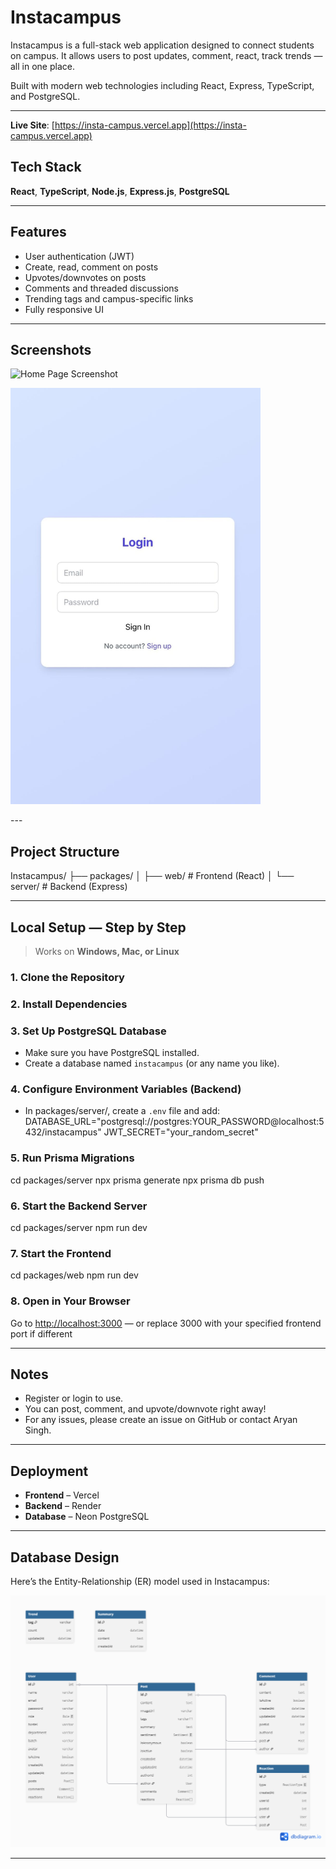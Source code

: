 # Instacampus

Instacampus is a full-stack web application designed to connect students on campus. It allows users to post updates, comment, react, track trends — all in one place.

Built with modern web technologies including React, Express, TypeScript, and PostgreSQL.

---
 **Live Site**: [https://insta-campus.vercel.app](https://insta-campus.vercel.app)
## Tech Stack

**React**, **TypeScript**, **Node.js**, **Express.js**, **PostgreSQL**

---

## Features

- User authentication (JWT)
- Create, read, comment on posts
- Upvotes/downvotes on posts
- Comments and threaded discussions
- Trending tags and campus-specific links
- Fully responsive UI

---

## Screenshots
<p>
  <img src="Instacampus:home.jpeg" width="400" alt="Home Page Screenshot"/>
</p>
<p>
  <img src="login.jpeg" width="400" alt="Login Page Screenshot"/>
</p>
---

## Project Structure

Instacampus/
├── packages/
│ ├── web/ # Frontend (React)
│ └── server/ # Backend (Express)


---

## Local Setup — Step by Step

> Works on **Windows, Mac, or Linux**

### 1. **Clone the Repository**


### 2. **Install Dependencies**


### 3. **Set Up PostgreSQL Database**

- Make sure you have PostgreSQL installed.
- Create a database named `instacampus` (or any name you like).

### 4. **Configure Environment Variables (Backend)**

- In packages/server/, create a `.env` file and add:
DATABASE_URL="postgresql://postgres:YOUR_PASSWORD@localhost:5432/instacampus"
JWT_SECRET="your_random_secret"

### 5. **Run Prisma Migrations**

cd packages/server
npx prisma generate
npx prisma db push


### 6. **Start the Backend Server**

cd packages/server
npm run dev
### 7. **Start the Frontend**

cd packages/web
npm run dev
### 8. **Open in Your Browser**

Go to [http://localhost:3000](http://localhost:3000) — or replace 3000 with your specified frontend port if different

---

## Notes

- Register or login to use.
- You can post, comment, and upvote/downvote right away!
- For any issues, please create an issue on GitHub or contact Aryan Singh.

---

## Deployment

- **Frontend** – Vercel
- **Backend** – Render
- **Database** – Neon PostgreSQL
---

## Database Design

Here’s the Entity-Relationship (ER) model used in Instacampus:

<p align="center">
  <img src="insta-campus erd.png" alt="Instacampus ER Diagram" width="800"/>
</p>

---
